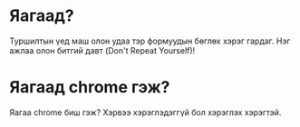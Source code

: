 Яагаад?
=======

Туршилтын үед маш олон удаа тэр формуудын бөглөх хэрэг гардаг. Нэг ажлаа олон битгий давт (Don't Repeat Yourself)!

Яагаад chrome гэж?
==================

Яагаа chrome биш гэж? Хэрвээ хэрэглэдэггүй бол хэрэглэх хэрэгтэй.
